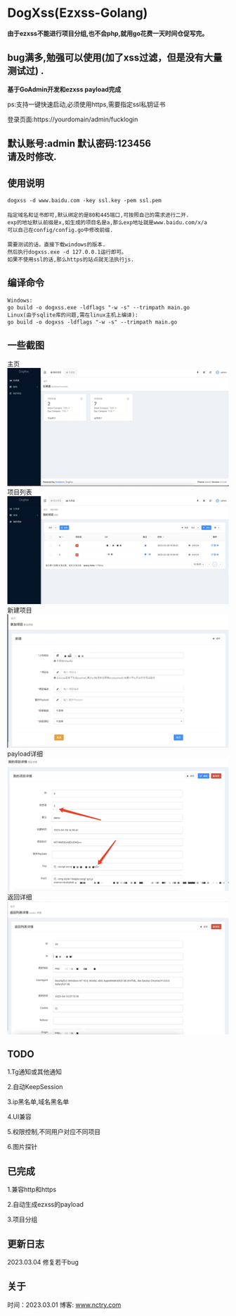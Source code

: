 # DogXss(Ezxss-Golang)
**由于ezxss不能进行项目分组,也不会php,就用go花费一天时间仓促写完。**

**bug满多,勉强可以使用(加了xss过滤，但是没有大量测试过)**
.
---
**基于GoAdmin开发和ezxss payload完成**

ps:支持一键快速启动,必须使用https,需要指定ssl私钥证书

登录页面:https://yourdomain/admin/fucklogin

默认账号:admin
默认密码:123456  
请及时修改.
---

## 使用说明
```shell
dogxss -d www.baidu.com -key ssl.key -pem ssl.pem

指定域名和证书即可,默认绑定的是80和445端口,可按照自己的需求进行二开.
exp的地址默认前缀是x,如生成的项目名是a,那么exp地址就是www.baidu.com/x/a
可以自己在config/config.go中修改前缀.

需要测试的话，直接下载windows的版本.
然后执行dogxss.exe -d 127.0.0.1运行即可。
如果不使用ssl的话,那么https的站点就无法执行js.
```
## 编译命令
```shell
Windows:
go build -o dogxss.exe -ldflags "-w -s" --trimpath main.go
Linux(由于sqlite库的问题,需在linux主机上编译):
go build -o dogxss -ldflags "-w -s" --trimpath main.go
```
## 一些截图
主页
![主页](jpg/index.jpg)
项目列表
![](jpg/projects.jpg)
新建项目
![](jpg/new_projects.jpg)
payload详细
![](jpg/projects_detail.jpg)
返回详细
![](jpg/ret.jpg)
## TODO
1.Tg通知或其他通知

2.自动KeepSession

3.ip黑名单,域名黑名单

4.UI兼容

5.权限控制,不同用户对应不同项目

6.图片探针
## 已完成
1.兼容http和https

2.自动生成ezxss的payload

3.项目分组

## 更新日志
2023.03.04 修复若干bug

## 关于
时间：2023.03.01
博客: www.nctry.com
